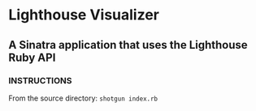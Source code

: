 Lighthouse Visualizer
====================

A Sinatra application that uses the Lighthouse Ruby API
-------------------------------------------------------

### INSTRUCTIONS

From the source directory: `shotgun index.rb`
